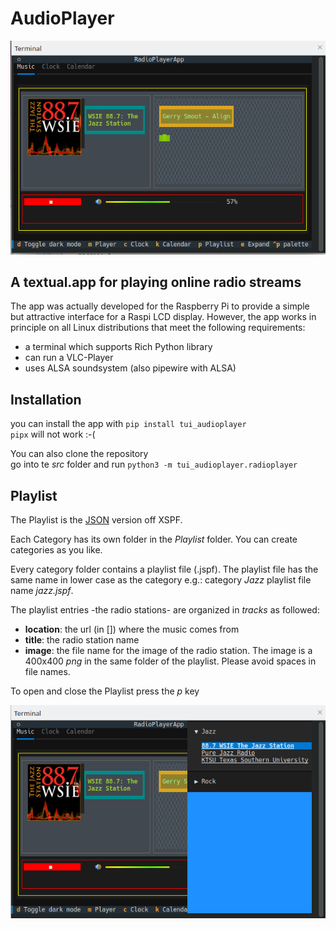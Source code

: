 # AudioPlayer
![](res/audioplayer.png)

## A textual.app for playing online radio streams
The app was actually developed for the Raspberry Pi to provide a simple but attractive interface for a Raspi LCD display.
However, the app works in principle on all Linux distributions that meet the following requirements:

* a terminal which supports Rich Python library
* can run a VLC-Player
* uses ALSA soundsystem (also pipewire with ALSA)

## Installation
you can install the app with ```pip install tui_audioplayer```  
`pipx` will not work :-(

You can also clone the repository  
go into te *src* folder and run ```python3 -m tui_audioplayer.radioplayer```

## Playlist
The Playlist is the [JSON](https://www.xspf.org/jspf) version off XSPF. 

Each Category has its own folder in the *Playlist* folder.
You can create categories as you like.

Every category folder contains a playlist file (.jspf). The playlist file has the same name in lower case as the category e.g.:
category *Jazz* playlist file name *jazz.jspf*.

The playlist entries -the radio stations- are organized in *tracks* as followed:

* **location**: the url (in []) where the music comes from
* **title**: the radio station name
* **image**: the file name for the image of the radio station. The image is a 400x400 *png* in the same folder of the playlist. Please avoid spaces in file names.
 
To open and close the Playlist press the *p* key

![](res/playlist.png)

